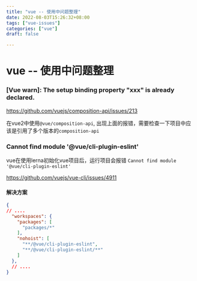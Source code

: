 ```yaml
---
title: "vue -- 使用中问题整理"
date: 2022-08-03T15:26:32+08:00
tags: ["vue-issues"]
categories: ["vue"]
draft: false

---
```


# vue -- 使用中问题整理





### [Vue warn]: The setup binding property "xxx" is already declared. 

https://github.com/vuejs/composition-api/issues/213

在vue2中使用`@vue/composition-api`, 出现上面的报错，需要检查一下项目中应该是引用了多个版本的`composition-api`



### Cannot find module '@vue/cli-plugin-eslint'

vue在使用lerna初始化vue项目后，运行项目会报错 `Cannot find module '@vue/cli-plugin-eslint'`

https://github.com/vuejs/vue-cli/issues/4911

#### 解决方案
```json
{
// ....
  "workspaces": {
    "packages": [
      "packages/*"
    ],
    "nohoist": [
      "**/@vue/cli-plugin-eslint",
      "**/@vue/cli-plugin-eslint/**"
    ]
  },
  // ....
}
```